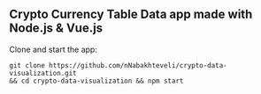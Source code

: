 ## Crypto Currency Table Data app made with Node.js & Vue.js
Clone and start the app:
```
git clone https://github.com/nNabakhteveli/crypto-data-visualization.git
&& cd crypto-data-visualization && npm start
```